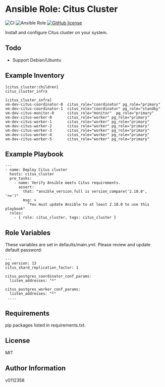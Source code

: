 
Ansible Role: Citus Cluster
=========

![CI](https://github.com/v0112358/ansible-role-citus-cluster/actions/workflows/main.yml/badge.svg) ![Ansible Role](https://img.shields.io/ansible/role/d/55881) [![GitHub license](https://img.shields.io/github/license/v0112358/ansible-role-citus-cluster)](https://github.com/v0112358/ansible-role-citus-cluster/blob/master/LICENSE.md)

Install and configure Citus cluster on your system.

Todo
------------
- Support Debian/Ubuntu

Example Inventory
------------
```
[citus_cluster:children]
citus_cluster_infra

[citus_cluster_infra]
vm-dev-citus-coordinator-0  citus_role="coordinator" pg_role="primary"
vm-dev-citus-coordinator-1  citus_role="coordinator" pg_role="standby"
vm-dev-citus-monitor-0      citus_role="monitor"  pg_role="primary"
vm-dev-citus-worker-0       citus_role="worker" pg_role="primary"
vm-dev-citus-worker-1       citus_role="worker" pg_role="primary"
vm-dev-citus-worker-2       citus_role="worker" pg_role="primary"
vm-dev-citus-worker-3       citus_role="worker" pg_role="primary"
vm-dev-citus-worker-4       citus_role="worker" pg_role="primary"
vm-dev-citus-worker-5       citus_role="worker" pg_role="primary"
```
Example Playbook
------------

```
---
- name: Deploy Citus cluster
  hosts: citus_cluster
  pre_tasks:
    - name: Verify Ansible meets Citus requirements.
      assert:
        that: "ansible_version.full is version_compare('2.10.0', '>=')"
        msg: >
          "You must update Ansible to at least 2.10.0 to use this playbook"
  roles:
    - { role: citus_cluster, tags: citus_cluster }
```

Role Variables
--------------

These variables are set in defaults/main.yml. Please review and update default password:
```
---
pg_version: 13
citus_shard_replication_factor: 1

citus_postgres_coordinator_conf_params:
  listen_addresses: "*"

citus_postgres_worker_conf_params:
  listen_addresses: "*"
 ....
```

Requirements
------------

pip packages listed in requirements.txt.

License
-------

MIT

Author Information
------------------
v0112358